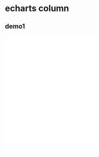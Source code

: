 # echarts column

## demo1

<iframe class="a-iframe"
style="height: 390px;"
 src="/articles/echarts/column-base.html" frameborder="0" />
 